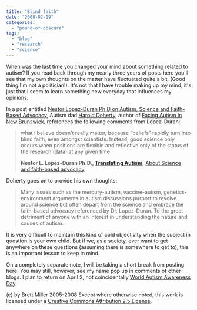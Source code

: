 ```yaml
---
title: "Blind faith"
date: "2008-02-19"
categories: 
  - "pound-of-obscure"
tags: 
  - "blog"
  - "research"
  - "science"
---
```


When was the last time you changed your mind about something related to autism? If you read back through my nearly three years of posts here you'll see that my own thoughts on the matter have fluctuated quite a bit. (Good thing I'm not a politician!). It's not that I have trouble making up my mind, it's just that I seem to learn something new everyday that influences my opinions.  
  
In a post entitled [Nestor Lopez-Duran Ph.D on Autism, Science and Faith-Based Advocacy](http://autisminnb.blogspot.com/2008/02/lopez-duran-phd-on-autism-science-and.html), Autism dad [Harold Doherty](http://www.blogger.com/profile/05838571980003579163), author of [Facing Autism in New Brunswick](http://autisminnb.blogspot.com/), references the following comments from Lopez-Duran:  

> what I believe doesn’t really matter, because “beliefs” rapidly turn into blind faith, even amongst scientists. Instead, good science only occurs when positions are flexible and reflective only of the status of the research (data) at any given time  
>   
> **Nestor L. Lopez-Duran Ph.D., [Translating Autism](http://www.translatingautism.com/),** [About Science and faith-based advocacy](http://www.translatingautism.com/2008/02/about-science-and-faith-based-advocacy.html)  

Doherty goes on to provide his own thoughts:  

> Many issues such as the mercury-autism, vaccine-autism, genetics-environment arguments in autism discussions purport to revolve around science but often depart from the science and embrace the faith-based advocacy referenced by Dr. Lopez-Duran. To the great detriment of anyone with an interest in understanding the nature and causes of autism.

It is very difficult to maintain this kind of cold objectivity when the subject in question is your own child. But if we, as a society, ever want to get anywhere on these questions (assuming there is somewhere to get to), this is an important lesson to keep in mind.  
  
On a completely separate note, I will be taking a short break from posting here. You may still, however, see my name pop up in comments of other blogs. I plan to return on April 2, not coincidentally [World Autism Awareness Day](http://www.google.com/search?q=%22World+Autism+Awareness+Day%22).

(c) by Brett Miller 2005-2008 Except where otherwise noted, this work is licensed under a [Creative Commons Attribution 2.5 License](http://creativecommons.org/licenses/by/2.5/).
